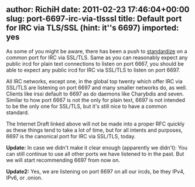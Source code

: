 author: RichiH
date: 2011-02-23 17:46:04+00:00
slug: port-6697-irc-via-tlsssl
title: Default port for IRC via TLS/SSL (hint: it''s 6697)
imported: yes
---
As some of you might be aware, there has been a push to ﻿﻿﻿[standardize](http://tools.ietf.org/html/draft-hartmann-default-port-for-irc-via-tls-ssl) on a common port for IRC via SSL/TLS. Same as you can reasonably expect any public ircd for plain text connections to listen on port 6667, you should be able to expect any public ircd for IRC via SSL/TLS to listen on port 6697.

All IRC networks, except one, in the global top twenty which offer IRC via SSL/TLS are listening on port 6697 and many smaller networks do, as well. Clients like irssi default to 6697 as do daemons like﻿ Charybdis and seven. Similar to how port 6667 is not the only for plain text, 6697 is not intended to be the only one for SSL/TLS, but it's still nice to have a common standard.

The Internet Draft linked above will not be made into a proper RFC quickly as these things tend to take a lot of time, but for all intents and purposes, 6697 is the canonical port for IRC via SSL/TLS, today.

**Update:** In case we didn't make it clear enough (apparently we didn't): You can still continue to use all other ports we have listened to in the past. But we will start recommending 6697 from now on.

**Update2:** Yes, we are listening on port 6697 on all our ircds, be they IPv4, IPv6, or .onion.
